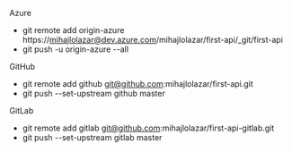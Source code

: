 Azure
- git remote add origin-azure https://mihajlolazar@dev.azure.com/mihajlolazar/first-api/_git/first-api
- git push -u origin-azure --all

GitHub
- git remote add github git@github.com:mihajlolazar/first-api.git
- git push --set-upstream github master

GitLab
- git remote add gitlab git@github.com:mihajlolazar/first-api-gitlab.git
- git push --set-upstream gitlab master
